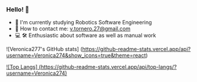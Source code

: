 ### Hello! 👋

<!--
**Veronica274/Veronica274** is a ✨ _special_ ✨ repository because its `README.md` (this file) appears on your GitHub profile.

Here are some ideas to get you started:

- 🔭 I’m currently working on ...
- 🌱 I’m currently learning ...
- 👯 I’m looking to collaborate on ...
- 🤔 I’m looking for help with ...
- 💬 Ask me about ...
- 📫 How to reach me: ...
- 😄 Pronouns: ...
- ⚡ Fun fact: ...
-->
+ 🤖 I'm currently studying Robotics Software Engineering
+ 📩 How to contact me: v.tornero.27@gmail.com
+ 💻 🛠️ Enthusiastic about software as well as manual work

![Veronica277's GitHub stats] (https://github-readme-stats.vercel.app/api?username=Veronica274&show_icons=true&theme=react)

[![Top Langs] (https://github-readme-stats.vercel.app/api/top-langs/?username=Veronica274)](https://github.com/anuraghazra/github-readme-stats)
